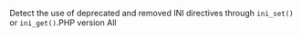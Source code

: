 Detect the use of deprecated and removed INI directives through `ini_set()` or `ini_get()`.PHP version All